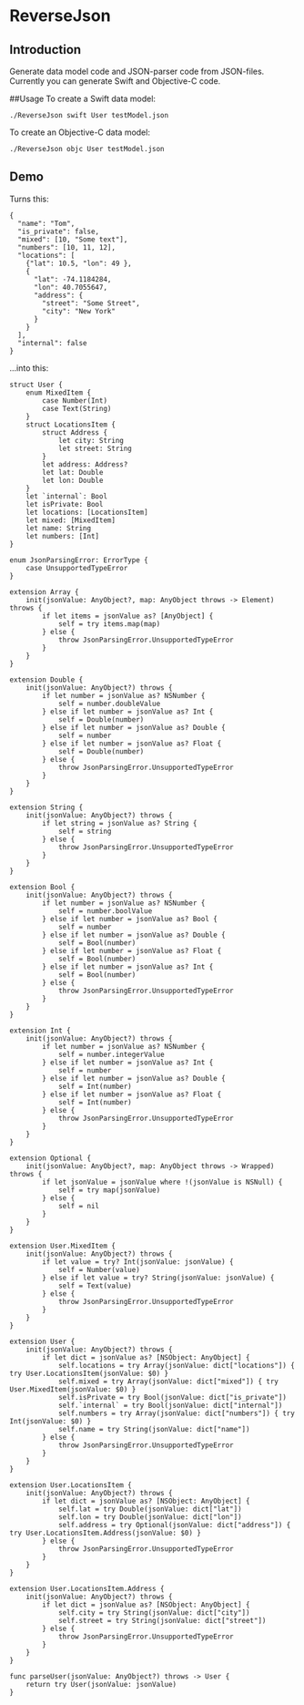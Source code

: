 # ReverseJson

## Introduction
Generate data model code and JSON-parser code from JSON-files. Currently you can generate Swift and Objective-C code.

##Usage
To create a Swift data model:

	./ReverseJson swift User testModel.json

To create an Objective-C data model:

    ./ReverseJson objc User testModel.json

## Demo
Turns this:

	{
	  "name": "Tom",
	  "is_private": false,
	  "mixed": [10, "Some text"],
	  "numbers": [10, 11, 12],
	  "locations": [
	    {"lat": 10.5, "lon": 49 },
	    {
	      "lat": -74.1184284,
	      "lon": 40.7055647,
	      "address": {
	        "street": "Some Street",
	        "city": "New York"
	      }
	    }
	  ],
	  "internal": false
	}

...into this:

	struct User {
	    enum MixedItem {
	        case Number(Int)
	        case Text(String)
	    }
	    struct LocationsItem {
	        struct Address {
	            let city: String
	            let street: String
	        }
	        let address: Address?
	        let lat: Double
	        let lon: Double
	    }
	    let `internal`: Bool
	    let isPrivate: Bool
	    let locations: [LocationsItem]
	    let mixed: [MixedItem]
	    let name: String
	    let numbers: [Int]
	}

	enum JsonParsingError: ErrorType {
	    case UnsupportedTypeError
	}

	extension Array {
	    init(jsonValue: AnyObject?, map: AnyObject throws -> Element) throws {
	        if let items = jsonValue as? [AnyObject] {
	            self = try items.map(map)
	        } else {
	            throw JsonParsingError.UnsupportedTypeError
	        }
	    }
	}

	extension Double {
	    init(jsonValue: AnyObject?) throws {
	        if let number = jsonValue as? NSNumber {
	            self = number.doubleValue
	        } else if let number = jsonValue as? Int {
	            self = Double(number)
	        } else if let number = jsonValue as? Double {
	            self = number
	        } else if let number = jsonValue as? Float {
	            self = Double(number)
	        } else {
	            throw JsonParsingError.UnsupportedTypeError
	        }
	    }
	}

	extension String {
	    init(jsonValue: AnyObject?) throws {
	        if let string = jsonValue as? String {
	            self = string
	        } else {
	            throw JsonParsingError.UnsupportedTypeError
	        }
	    }
	}

	extension Bool {
	    init(jsonValue: AnyObject?) throws {
	        if let number = jsonValue as? NSNumber {
	            self = number.boolValue
	        } else if let number = jsonValue as? Bool {
	            self = number
	        } else if let number = jsonValue as? Double {
	            self = Bool(number)
	        } else if let number = jsonValue as? Float {
	            self = Bool(number)
	        } else if let number = jsonValue as? Int {
	            self = Bool(number)
	        } else {
	            throw JsonParsingError.UnsupportedTypeError
	        }
	    }
	}

	extension Int {
	    init(jsonValue: AnyObject?) throws {
	        if let number = jsonValue as? NSNumber {
	            self = number.integerValue
	        } else if let number = jsonValue as? Int {
	            self = number
	        } else if let number = jsonValue as? Double {
	            self = Int(number)
	        } else if let number = jsonValue as? Float {
	            self = Int(number)
	        } else {
	            throw JsonParsingError.UnsupportedTypeError
	        }
	    }
	}

	extension Optional {
	    init(jsonValue: AnyObject?, map: AnyObject throws -> Wrapped) throws {
	        if let jsonValue = jsonValue where !(jsonValue is NSNull) {
	            self = try map(jsonValue)
	        } else {
	            self = nil
	        }
	    }
	}

	extension User.MixedItem {
	    init(jsonValue: AnyObject?) throws {
	        if let value = try? Int(jsonValue: jsonValue) {
	            self = Number(value)
	        } else if let value = try? String(jsonValue: jsonValue) {
	            self = Text(value)
	        } else {
	            throw JsonParsingError.UnsupportedTypeError
	        }
	    }
	}

	extension User {
	    init(jsonValue: AnyObject?) throws {
	        if let dict = jsonValue as? [NSObject: AnyObject] {
	            self.locations = try Array(jsonValue: dict["locations"]) { try User.LocationsItem(jsonValue: $0) }
	            self.mixed = try Array(jsonValue: dict["mixed"]) { try User.MixedItem(jsonValue: $0) }
	            self.isPrivate = try Bool(jsonValue: dict["is_private"])
	            self.`internal` = try Bool(jsonValue: dict["internal"])
	            self.numbers = try Array(jsonValue: dict["numbers"]) { try Int(jsonValue: $0) }
	            self.name = try String(jsonValue: dict["name"])
	        } else {
	            throw JsonParsingError.UnsupportedTypeError
	        }
	    }
	}

	extension User.LocationsItem {
	    init(jsonValue: AnyObject?) throws {
	        if let dict = jsonValue as? [NSObject: AnyObject] {
	            self.lat = try Double(jsonValue: dict["lat"])
	            self.lon = try Double(jsonValue: dict["lon"])
	            self.address = try Optional(jsonValue: dict["address"]) { try User.LocationsItem.Address(jsonValue: $0) }
	        } else {
	            throw JsonParsingError.UnsupportedTypeError
	        }
	    }
	}

	extension User.LocationsItem.Address {
	    init(jsonValue: AnyObject?) throws {
	        if let dict = jsonValue as? [NSObject: AnyObject] {
	            self.city = try String(jsonValue: dict["city"])
	            self.street = try String(jsonValue: dict["street"])
	        } else {
	            throw JsonParsingError.UnsupportedTypeError
	        }
	    }
	}

	func parseUser(jsonValue: AnyObject?) throws -> User {
	    return try User(jsonValue: jsonValue)
	}
